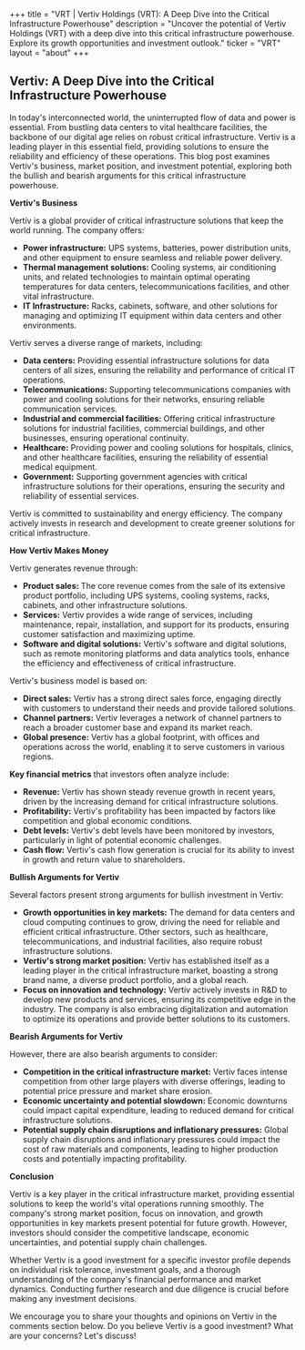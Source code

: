 +++
title = "VRT |  Vertiv Holdings (VRT): A Deep Dive into the Critical Infrastructure Powerhouse"
description = "Uncover the potential of Vertiv Holdings (VRT) with a deep dive into this critical infrastructure powerhouse. Explore its growth opportunities and investment outlook."
ticker = "VRT"
layout = "about"
+++

        


## Vertiv: A Deep Dive into the Critical Infrastructure Powerhouse

In today's interconnected world, the uninterrupted flow of data and power is essential. From bustling data centers to vital healthcare facilities, the backbone of our digital age relies on robust critical infrastructure. Vertiv is a leading player in this essential field, providing solutions to ensure the reliability and efficiency of these operations. This blog post examines Vertiv's business, market position, and investment potential, exploring both the bullish and bearish arguments for this critical infrastructure powerhouse.

**Vertiv's Business**

Vertiv is a global provider of critical infrastructure solutions that keep the world running. The company offers:

* **Power infrastructure:** UPS systems, batteries, power distribution units, and other equipment to ensure seamless and reliable power delivery.
* **Thermal management solutions:** Cooling systems, air conditioning units, and related technologies to maintain optimal operating temperatures for data centers, telecommunications facilities, and other vital infrastructure.
* **IT Infrastructure:** Racks, cabinets, software, and other solutions for managing and optimizing IT equipment within data centers and other environments.

Vertiv serves a diverse range of markets, including:

* **Data centers:** Providing essential infrastructure solutions for data centers of all sizes, ensuring the reliability and performance of critical IT operations.
* **Telecommunications:** Supporting telecommunications companies with power and cooling solutions for their networks, ensuring reliable communication services.
* **Industrial and commercial facilities:** Offering critical infrastructure solutions for industrial facilities, commercial buildings, and other businesses, ensuring operational continuity.
* **Healthcare:** Providing power and cooling solutions for hospitals, clinics, and other healthcare facilities, ensuring the reliability of essential medical equipment.
* **Government:** Supporting government agencies with critical infrastructure solutions for their operations, ensuring the security and reliability of essential services.

Vertiv is committed to sustainability and energy efficiency. The company actively invests in research and development to create greener solutions for critical infrastructure.

**How Vertiv Makes Money**

Vertiv generates revenue through:

* **Product sales:** The core revenue comes from the sale of its extensive product portfolio, including UPS systems, cooling systems, racks, cabinets, and other infrastructure solutions.
* **Services:** Vertiv provides a wide range of services, including maintenance, repair, installation, and support for its products, ensuring customer satisfaction and maximizing uptime.
* **Software and digital solutions:** Vertiv's software and digital solutions, such as remote monitoring platforms and data analytics tools, enhance the efficiency and effectiveness of critical infrastructure.

Vertiv's business model is based on:

* **Direct sales:** Vertiv has a strong direct sales force, engaging directly with customers to understand their needs and provide tailored solutions.
* **Channel partners:** Vertiv leverages a network of channel partners to reach a broader customer base and expand its market reach.
* **Global presence:** Vertiv has a global footprint, with offices and operations across the world, enabling it to serve customers in various regions.

**Key financial metrics** that investors often analyze include:

* **Revenue:** Vertiv has shown steady revenue growth in recent years, driven by the increasing demand for critical infrastructure solutions.
* **Profitability:** Vertiv's profitability has been impacted by factors like competition and global economic conditions.
* **Debt levels:** Vertiv's debt levels have been monitored by investors, particularly in light of potential economic challenges.
* **Cash flow:** Vertiv's cash flow generation is crucial for its ability to invest in growth and return value to shareholders.

**Bullish Arguments for Vertiv**

Several factors present strong arguments for bullish investment in Vertiv:

* **Growth opportunities in key markets:** The demand for data centers and cloud computing continues to grow, driving the need for reliable and efficient critical infrastructure. Other sectors, such as healthcare, telecommunications, and industrial facilities, also require robust infrastructure solutions.
* **Vertiv's strong market position:** Vertiv has established itself as a leading player in the critical infrastructure market, boasting a strong brand name, a diverse product portfolio, and a global reach.
* **Focus on innovation and technology:** Vertiv actively invests in R&D to develop new products and services, ensuring its competitive edge in the industry. The company is also embracing digitalization and automation to optimize its operations and provide better solutions to its customers.

**Bearish Arguments for Vertiv**

However, there are also bearish arguments to consider:

* **Competition in the critical infrastructure market:** Vertiv faces intense competition from other large players with diverse offerings, leading to potential price pressure and market share erosion.
* **Economic uncertainty and potential slowdown:** Economic downturns could impact capital expenditure, leading to reduced demand for critical infrastructure solutions.
* **Potential supply chain disruptions and inflationary pressures:** Global supply chain disruptions and inflationary pressures could impact the cost of raw materials and components, leading to higher production costs and potentially impacting profitability.

**Conclusion**

Vertiv is a key player in the critical infrastructure market, providing essential solutions to keep the world's vital operations running smoothly. The company's strong market position, focus on innovation, and growth opportunities in key markets present potential for future growth. However, investors should consider the competitive landscape, economic uncertainties, and potential supply chain challenges.

Whether Vertiv is a good investment for a specific investor profile depends on individual risk tolerance, investment goals, and a thorough understanding of the company's financial performance and market dynamics. Conducting further research and due diligence is crucial before making any investment decisions.

We encourage you to share your thoughts and opinions on Vertiv in the comments section below. Do you believe Vertiv is a good investment? What are your concerns? Let's discuss! 

        